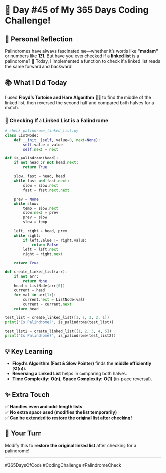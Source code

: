 # 🎯 Day #45 of My 365 Days Coding Challenge!  

## 💭 Personal Reflection  
Palindromes have always fascinated me—whether it’s words like **"madam"** or numbers like **121**. But have you ever checked if a **linked list** is a palindrome? 🤯 Today, I implemented a function to check if a linked list reads the same forward and backward!  

## 📚 What I Did Today  
I used **Floyd’s Tortoise and Hare Algorithm** 🐢🐇 to find the middle of the linked list, then reversed the second half and compared both halves for a match.  

### 📝 **Checking If a Linked List is a Palindrome**  

```python
# check_palindrome_linked_list.py
class ListNode:
    def __init__(self, value=0, next=None):
        self.value = value
        self.next = next

def is_palindrome(head):
    if not head or not head.next:
        return True

    slow, fast = head, head
    while fast and fast.next:
        slow = slow.next
        fast = fast.next.next

    prev = None
    while slow:
        temp = slow.next
        slow.next = prev
        prev = slow
        slow = temp

    left, right = head, prev
    while right:
        if left.value != right.value:
            return False
        left = left.next
        right = right.next

    return True

def create_linked_list(arr):
    if not arr:
        return None
    head = ListNode(arr[0])
    current = head
    for val in arr[1:]:
        current.next = ListNode(val)
        current = current.next
    return head

test_list = create_linked_list([1, 2, 3, 2, 1])
print("Is Palindrome?", is_palindrome(test_list))

test_list2 = create_linked_list([1, 2, 3, 4, 5])
print("Is Palindrome?", is_palindrome(test_list2))
```

## 💡 Key Learning  
- **Floyd’s Algorithm (Fast & Slow Pointer)** finds the **middle efficiently** (**O(n)**).  
- **Reversing a Linked List** helps in comparing both halves.  
- **Time Complexity:** **O(n)**, **Space Complexity:** **O(1)** (in-place reversal).  

## ✨ Extra Touch  
✅ **Handles even and odd-length lists**  
✅ **No extra space used (modifies the list temporarily)**  
✅ **Can be extended to restore the original list after checking!**  

## 🚀 Your Turn  
Modify this to **restore the original linked list** after checking for a palindrome!  

---

#365DaysOfCode #CodingChallenge #PalindromeCheck  